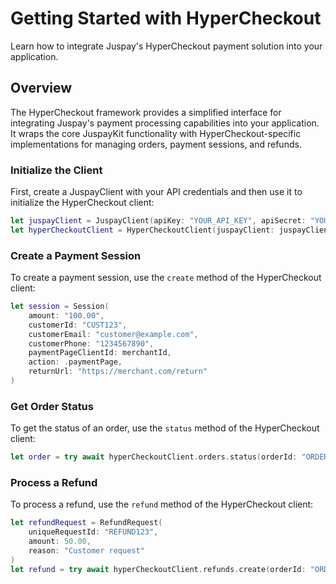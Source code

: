 # Getting Started with HyperCheckout

Learn how to integrate Juspay's HyperCheckout payment solution into your application.

## Overview

The HyperCheckout framework provides a simplified interface for integrating Juspay's payment processing capabilities into your application. It wraps the core JuspayKit functionality with HyperCheckout-specific implementations for managing orders, payment sessions, and refunds.

### Initialize the Client

First, create a JuspayClient with your API credentials and then use it to initialize the HyperCheckout client:

```swift
let juspayClient = JuspayClient(apiKey: "YOUR_API_KEY", apiSecret: "YOUR_API_SECRET", environment: .sandbox)
let hyperCheckoutClient = HyperCheckoutClient(juspayClient: juspayClient)
```

### Create a Payment Session

To create a payment session, use the `create` method of the HyperCheckout client:

```swift
let session = Session(
    amount: "100.00",
    customerId: "CUST123",
    customerEmail: "customer@example.com",
    customerPhone: "1234567890",
    paymentPageClientId: merchantId,
    action: .paymentPage,
    returnUrl: "https://merchant.com/return"
)
```

### Get Order Status

To get the status of an order, use the `status` method of the HyperCheckout client:

```swift
let order = try await hyperCheckoutClient.orders.status(orderId: "ORDER123", routingId: "CUST123")
```

### Process a Refund

To process a refund, use the `refund` method of the HyperCheckout client:

```swift
let refundRequest = RefundRequest(
    uniqueRequestId: "REFUND123",
    amount: 50.00,
    reason: "Customer request"
)
let refund = try await hyperCheckoutClient.refunds.create(orderId: "ORDER123", routingId: "CUST123", refund: refundRequest)
``` 
